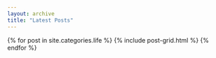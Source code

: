 ```yaml
---
layout: archive
title: "Latest Posts"
---
```


<div class="tiles">
{% for post in site.categories.life %}
	{% include post-grid.html %}
{% endfor %}
</div><!-- /.tiles -->
